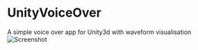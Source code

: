 # UnityVoiceOver
A simple voice over app for Unity3d with waveform visualisation
![Screenshot](http://i.imgur.com/AkGsoI6.jpg)

